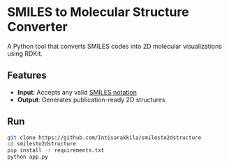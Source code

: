 # SMILES to Molecular Structure Converter  
A Python tool that converts SMILES codes into 2D molecular visualizations using RDKit. 

##  Features  
* **Input**: Accepts any valid [SMILES notation](https://en.wikipedia.org/wiki/Simplified_molecular-input_line-entry_system)  
* **Output**: Generates publication-ready 2D structures  


## Run
```bash
git clone https://github.com/Intisarakkila/smilesto2dstructure
cd smilesto2dstructure
pip install -r requirements.txt
python app.py
